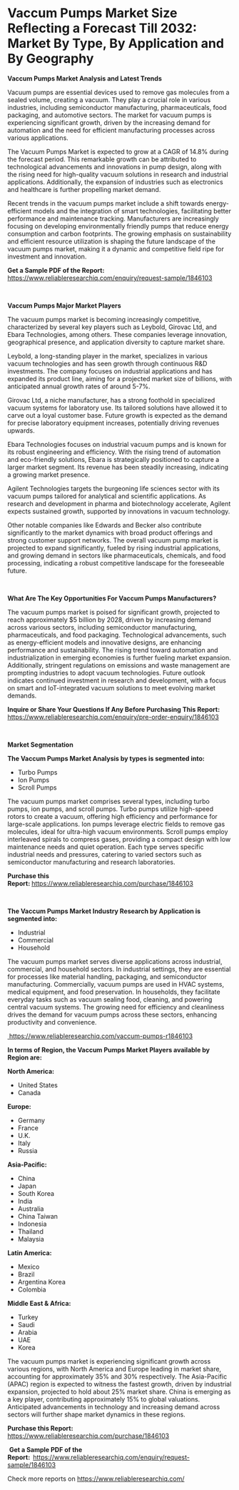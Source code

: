 <p><h1>Vaccum Pumps Market Size Reflecting a Forecast Till 2032: Market By Type, By Application and By Geography</h1></p><p><strong>Vaccum Pumps Market Analysis and Latest Trends</strong></p>
<p><p>Vacuum pumps are essential devices used to remove gas molecules from a sealed volume, creating a vacuum. They play a crucial role in various industries, including semiconductor manufacturing, pharmaceuticals, food packaging, and automotive sectors. The market for vacuum pumps is experiencing significant growth, driven by the increasing demand for automation and the need for efficient manufacturing processes across various applications.</p><p>The Vacuum Pumps Market is expected to grow at a CAGR of 14.8% during the forecast period. This remarkable growth can be attributed to technological advancements and innovations in pump design, along with the rising need for high-quality vacuum solutions in research and industrial applications. Additionally, the expansion of industries such as electronics and healthcare is further propelling market demand.</p><p>Recent trends in the vacuum pumps market include a shift towards energy-efficient models and the integration of smart technologies, facilitating better performance and maintenance tracking. Manufacturers are increasingly focusing on developing environmentally friendly pumps that reduce energy consumption and carbon footprints. The growing emphasis on sustainability and efficient resource utilization is shaping the future landscape of the vacuum pumps market, making it a dynamic and competitive field ripe for investment and innovation.</p></p>
<p><strong>Get a Sample PDF of the Report:&nbsp;</strong> <a href="https://www.reliableresearchiq.com/enquiry/request-sample/1846103?utm_campaign=2482&utm_medium=2&utm_source=Github&utm_content=ia&utm_term=22022025&utm_id=vaccum-pumps">https://www.reliableresearchiq.com/enquiry/request-sample/1846103</a></p>
<p>&nbsp;</p>
<p><strong>Vaccum Pumps Major Market Players</strong></p>
<p><p>The vacuum pumps market is becoming increasingly competitive, characterized by several key players such as Leybold, Girovac Ltd, and Ebara Technologies, among others. These companies leverage innovation, geographical presence, and application diversity to capture market share.</p><p>Leybold, a long-standing player in the market, specializes in various vacuum technologies and has seen growth through continuous R&D investments. The company focuses on industrial applications and has expanded its product line, aiming for a projected market size of billions, with anticipated annual growth rates of around 5-7%.</p><p>Girovac Ltd, a niche manufacturer, has a strong foothold in specialized vacuum systems for laboratory use. Its tailored solutions have allowed it to carve out a loyal customer base. Future growth is expected as the demand for precise laboratory equipment increases, potentially driving revenues upwards.</p><p>Ebara Technologies focuses on industrial vacuum pumps and is known for its robust engineering and efficiency. With the rising trend of automation and eco-friendly solutions, Ebara is strategically positioned to capture a larger market segment. Its revenue has been steadily increasing, indicating a growing market presence.</p><p>Agilent Technologies targets the burgeoning life sciences sector with its vacuum pumps tailored for analytical and scientific applications. As research and development in pharma and biotechnology accelerate, Agilent expects sustained growth, supported by innovations in vacuum technology.</p><p>Other notable companies like Edwards and Becker also contribute significantly to the market dynamics with broad product offerings and strong customer support networks. The overall vacuum pump market is projected to expand significantly, fueled by rising industrial applications, and growing demand in sectors like pharmaceuticals, chemicals, and food processing, indicating a robust competitive landscape for the foreseeable future.</p></p>
<p>&nbsp;</p>
<p><strong>What Are The Key Opportunities For Vaccum Pumps Manufacturers?</strong></p>
<p><p>The vacuum pumps market is poised for significant growth, projected to reach approximately $5 billion by 2028, driven by increasing demand across various sectors, including semiconductor manufacturing, pharmaceuticals, and food packaging. Technological advancements, such as energy-efficient models and innovative designs, are enhancing performance and sustainability. The rising trend toward automation and industrialization in emerging economies is further fueling market expansion. Additionally, stringent regulations on emissions and waste management are prompting industries to adopt vacuum technologies. Future outlook indicates continued investment in research and development, with a focus on smart and IoT-integrated vacuum solutions to meet evolving market demands.</p></p>
<p><strong>Inquire or Share Your Questions If Any Before Purchasing This Report:</strong> <a href="https://www.reliableresearchiq.com/enquiry/pre-order-enquiry/1846103?utm_campaign=2482&utm_medium=2&utm_source=Github&utm_content=ia&utm_term=22022025&utm_id=vaccum-pumps">https://www.reliableresearchiq.com/enquiry/pre-order-enquiry/1846103</a></p>
<p>&nbsp;</p>
<p><strong>Market Segmentation</strong></p>
<p><strong>The Vaccum Pumps Market Analysis by types is segmented into:</strong></p>
<p><ul><li>Turbo Pumps</li><li>Ion Pumps</li><li>Scroll Pumps</li></ul></p>
<p><p>The vacuum pumps market comprises several types, including turbo pumps, ion pumps, and scroll pumps. Turbo pumps utilize high-speed rotors to create a vacuum, offering high efficiency and performance for large-scale applications. Ion pumps leverage electric fields to remove gas molecules, ideal for ultra-high vacuum environments. Scroll pumps employ interleaved spirals to compress gases, providing a compact design with low maintenance needs and quiet operation. Each type serves specific industrial needs and pressures, catering to varied sectors such as semiconductor manufacturing and research laboratories.</p></p>
<p><strong>Purchase this Report:&nbsp;</strong><a href="https://www.reliableresearchiq.com/purchase/1846103?utm_campaign=2482&utm_medium=2&utm_source=Github&utm_content=ia&utm_term=22022025&utm_id=vaccum-pumps">https://www.reliableresearchiq.com/purchase/1846103</a></p>
<p>&nbsp;</p>
<p><strong>The Vaccum Pumps Market Industry Research by Application is segmented into:</strong></p>
<p><ul><li>Industrial</li><li>Commercial</li><li>Household</li></ul></p>
<p><p>The vacuum pumps market serves diverse applications across industrial, commercial, and household sectors. In industrial settings, they are essential for processes like material handling, packaging, and semiconductor manufacturing. Commercially, vacuum pumps are used in HVAC systems, medical equipment, and food preservation. In households, they facilitate everyday tasks such as vacuum sealing food, cleaning, and powering central vacuum systems. The growing need for efficiency and cleanliness drives the demand for vacuum pumps across these sectors, enhancing productivity and convenience.</p></p>
<p><a href="https://www.reliableresearchiq.com/vaccum-pumps-r1846103?utm_campaign=2482&utm_medium=2&utm_source=Github&utm_content=ia&utm_term=22022025&utm_id=vaccum-pumps">&nbsp;https://www.reliableresearchiq.com/vaccum-pumps-r1846103</a></p>
<p><strong>In terms of Region, the Vaccum Pumps Market Players available by Region are:</strong></p>
<p>
    <p> <strong> North America: </strong>
        <ul>
            <li>United States</li>
            <li>Canada</li>
        </ul>
        </p> 
    <p> <strong> Europe: </strong>
        <ul>
            <li>Germany</li>
            <li>France</li>
            <li>U.K.</li>
            <li>Italy</li>
            <li>Russia</li>
        </ul>
        </p> 
    <p> <strong> Asia-Pacific: </strong>
        <ul>
            <li>China</li>
            <li>Japan</li>
            <li>South Korea</li>
            <li>India</li>
            <li>Australia</li>
            <li>China Taiwan</li>
            <li>Indonesia</li>
            <li>Thailand</li>
            <li>Malaysia</li>
        </ul>
        </p> 
    <p> <strong> Latin America: </strong>
        <ul>
            <li>Mexico</li>
            <li>Brazil</li>
            <li>Argentina Korea</li>
            <li>Colombia</li>
        </ul>
        </p> 
    <p> <strong> Middle East & Africa: </strong>
        <ul>
            <li>Turkey</li>
            <li>Saudi</li>
            <li>Arabia</li>
            <li>UAE</li>
            <li>Korea</li>
        </ul>
    </p>
    </p>
<p><p>The vacuum pumps market is experiencing significant growth across various regions, with North America and Europe leading in market share, accounting for approximately 35% and 30% respectively. The Asia-Pacific (APAC) region is expected to witness the fastest growth, driven by industrial expansion, projected to hold about 25% market share. China is emerging as a key player, contributing approximately 15% to global valuations. Anticipated advancements in technology and increasing demand across sectors will further shape market dynamics in these regions.</p></p>
<p><strong>Purchase this Report: </strong><a href="https://www.reliableresearchiq.com/purchase/1846103?utm_campaign=2482&utm_medium=2&utm_source=Github&utm_content=ia&utm_term=22022025&utm_id=vaccum-pumps">https://www.reliableresearchiq.com/purchase/1846103</a></p>
<p>&nbsp;<strong>Get a Sample PDF of the Report:&nbsp;&nbsp;</strong><a href="https://www.reliableresearchiq.com/enquiry/request-sample/1846103?utm_campaign=2482&utm_medium=2&utm_source=Github&utm_content=ia&utm_term=22022025&utm_id=vaccum-pumps">https://www.reliableresearchiq.com/enquiry/request-sample/1846103</a></p>
<p><strong></strong></p>
<p>Check more reports on <a href="https://www.reliableresearchiq.com/?utm_campaign=2482&utm_medium=2&utm_source=Github&utm_content=ia&utm_term=22022025&utm_id=vaccum-pumps">https://www.reliableresearchiq.com/</a></p>